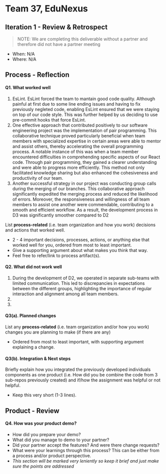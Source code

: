 # Team 37, EduNexus


## Iteration 1 - Review & Retrospect

> NOTE: We are completing this deliverable without a partner and therefore did not have a partner meeting

 * When: N/A
 * Where: N/A

## Process - Reflection


#### Q1. What worked well

1. EsLint. EsLint forced the team to mantain good code quality. Although painful at first due to some line ending issues
and having to fix previously negleted code, enabling EsLint ensured that we were staying on top of our code style. This 
was further helped by us deciding to use pre-commit hooks that force EsLint. 
2. One effective approach that contributed positively to our software engineering project was the implementation of pair programming. This collaborative technique proved particularly beneficial when team members with specialized expertise in certain areas were able to mentor and assist others, thereby accelerating the overall programming process. A notable instance of this was when a team member encountered difficulties in comprehending specific aspects of our React code. Through pair programming, they gained a clearer understanding and were able to progress more efficiently. This method not only facilitated knowledge sharing but also enhanced the cohesiveness and productivity of our team.
3. Another successful strategy in our project was conducting group calls during the merging of our branches. This collaborative approach significantly expedited the merging process and reduced the likelihood of errors. Moreover, the responsiveness and willingness of all team members to assist one another were commendable, contributing to a smooth and efficient workflow. As a result, the development process in D3 was significantly smoother compared to D2

List **process-related** (i.e. team organization and how you work) decisions and actions that worked well.


 * 2 - 4 important decisions, processes, actions, or anything else that worked well for you, ordered from most to least important.
 * Give a supporting argument about what makes you think that way.
 * Feel free to refer/link to process artifact(s).

#### Q2. What did not work well

1. During the development of D2, we operated in separate sub-teams with limited communication. This led to discrepancies in expectations between the different groups, highlighting the importance of regular interaction and alignment among all team members.
2. 
3. 


#### Q3(a). Planned changes

List any **process-related** (i.e. team organization and/or how you work) changes you are planning to make (if there are any)

 * Ordered from most to least important, with supporting argument explaining a change.

#### Q3(b). Integration & Next steps
Briefly explain how you integrated the previously developed individuals components as one product (i.e. How did you be combine the code from 3 sub-repos previously created) and if/how the assignment was helpful or not helpful.

 * Keep this very short (1-3 lines).


## Product - Review

#### Q4. How was your product demo?
 * How did you prepare your demo?
 * What did you manage to demo to your partner?
 * Did your partner accept the features? And were there change requests?
 * What were your learnings through this process? This can be either from a process and/or product perspective.
 * *This section will be marked very leniently so keep it brief and just make sure the points are addressed*
